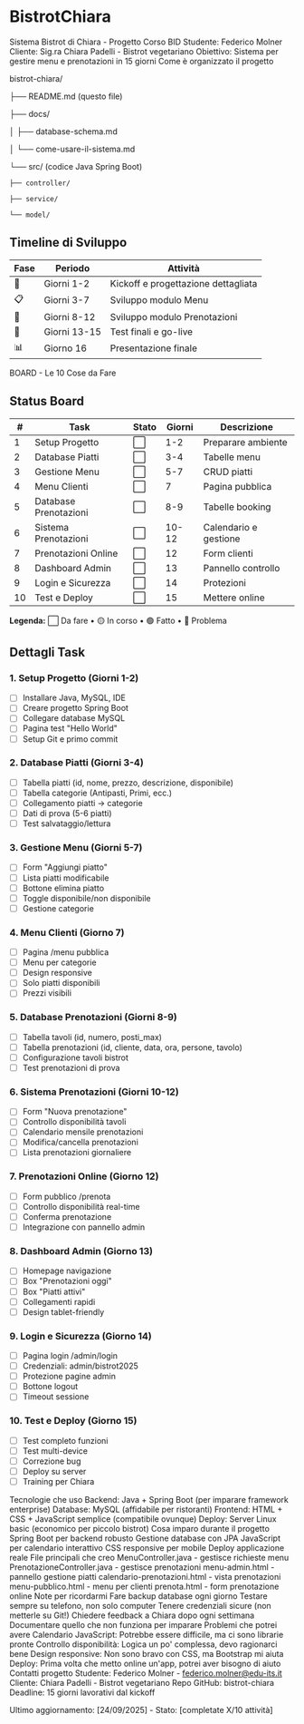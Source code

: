 # BistrotChiara

Sistema Bistrot di Chiara - Progetto Corso BID
Studente: Federico Molner
 Cliente: Sig.ra Chiara Padelli - Bistrot vegetariano
 Obiettivo: Sistema per gestire menu e prenotazioni in 15 giorni
Come è organizzato il progetto

bistrot-chiara/

├── README.md (questo file)

├── docs/

│   ├── database-schema.md

│   └── come-usare-il-sistema.md

└── src/ (codice Java Spring Boot)

    ├── controller/
    
    ├── service/
    
    └── model/


## Timeline di Sviluppo

| Fase | Periodo | Attività |
|------|---------|----------|
| 🚀 | Giorni 1-2 | Kickoff e progettazione dettagliata |
| 📋 | Giorni 3-7 | Sviluppo modulo Menu |
| 📝 | Giorni 8-12 | Sviluppo modulo Prenotazioni |
| 🧪 | Giorni 13-15 | Test finali e go-live |
| 📊 | Giorno 16 | Presentazione finale |


BOARD - Le 10 Cose da Fare
## Status Board

| # | Task | Stato | Giorni | Descrizione |
|---|------|-------|--------|-------------|
| 1 | Setup Progetto | ⬜ | 1-2 | Preparare ambiente |
| 2 | Database Piatti | ⬜ | 3-4 | Tabelle menu |
| 3 | Gestione Menu | ⬜ | 5-7 | CRUD piatti |
| 4 | Menu Clienti | ⬜ | 7 | Pagina pubblica |
| 5 | Database Prenotazioni | ⬜ | 8-9 | Tabelle booking |
| 6 | Sistema Prenotazioni | ⬜ | 10-12 | Calendario e gestione |
| 7 | Prenotazioni Online | ⬜ | 12 | Form clienti |
| 8 | Dashboard Admin | ⬜ | 13 | Pannello controllo |
| 9 | Login e Sicurezza | ⬜ | 14 | Protezioni |
| 10 | Test e Deploy | ⬜ | 15 | Mettere online |

**Legenda:** ⬜ Da fare • 🟡 In corso • 🟢 Fatto • 🔴 Problema

## Dettagli Task

### 1. Setup Progetto (Giorni 1-2)
- [ ] Installare Java, MySQL, IDE
- [ ] Creare progetto Spring Boot
- [ ] Collegare database MySQL
- [ ] Pagina test "Hello World"
- [ ] Setup Git e primo commit

### 2. Database Piatti (Giorni 3-4)
- [ ] Tabella piatti (id, nome, prezzo, descrizione, disponibile)
- [ ] Tabella categorie (Antipasti, Primi, ecc.)
- [ ] Collegamento piatti → categorie
- [ ] Dati di prova (5-6 piatti)
- [ ] Test salvataggio/lettura

### 3. Gestione Menu (Giorni 5-7)
- [ ] Form "Aggiungi piatto"
- [ ] Lista piatti modificabile
- [ ] Bottone elimina piatto
- [ ] Toggle disponibile/non disponibile
- [ ] Gestione categorie

### 4. Menu Clienti (Giorno 7)
- [ ] Pagina /menu pubblica
- [ ] Menu per categorie
- [ ] Design responsive
- [ ] Solo piatti disponibili
- [ ] Prezzi visibili

### 5. Database Prenotazioni (Giorni 8-9)
- [ ] Tabella tavoli (id, numero, posti_max)
- [ ] Tabella prenotazioni (id, cliente, data, ora, persone, tavolo)
- [ ] Configurazione tavoli bistrot
- [ ] Test prenotazioni di prova

### 6. Sistema Prenotazioni (Giorni 10-12)
- [ ] Form "Nuova prenotazione"
- [ ] Controllo disponibilità tavoli
- [ ] Calendario mensile prenotazioni
- [ ] Modifica/cancella prenotazioni
- [ ] Lista prenotazioni giornaliere

### 7. Prenotazioni Online (Giorno 12)
- [ ] Form pubblico /prenota
- [ ] Controllo disponibilità real-time
- [ ] Conferma prenotazione
- [ ] Integrazione con pannello admin

### 8. Dashboard Admin (Giorno 13)
- [ ] Homepage navigazione
- [ ] Box "Prenotazioni oggi"
- [ ] Box "Piatti attivi"
- [ ] Collegamenti rapidi
- [ ] Design tablet-friendly

### 9. Login e Sicurezza (Giorno 14)
- [ ] Pagina login /admin/login
- [ ] Credenziali: admin/bistrot2025
- [ ] Protezione pagine admin
- [ ] Bottone logout
- [ ] Timeout sessione

### 10. Test e Deploy (Giorno 15)
- [ ] Test completo funzioni
- [ ] Test multi-device
- [ ] Correzione bug
- [ ] Deploy su server
- [ ] Training per Chiara

Tecnologie che uso
Backend: Java + Spring Boot (per imparare framework enterprise)
Database: MySQL (affidabile per ristoranti)
Frontend: HTML + CSS + JavaScript semplice (compatibile ovunque)
Deploy: Server Linux basic (economico per piccolo bistrot)
Cosa imparo durante il progetto
Spring Boot per backend robusto
Gestione database con JPA
JavaScript per calendario interattivo
CSS responsive per mobile
Deploy applicazione reale
File principali che creo
MenuController.java - gestisce richieste menu
PrenotazioneController.java - gestisce prenotazioni
menu-admin.html - pannello gestione piatti
calendario-prenotazioni.html - vista prenotazioni
menu-pubblico.html - menu per clienti
prenota.html - form prenotazione online
Note per ricordarmi
Fare backup database ogni giorno
Testare sempre su telefono, non solo computer
Tenere credenziali sicure (non metterle su Git!)
Chiedere feedback a Chiara dopo ogni settimana
Documentare quello che non funziona per imparare
Problemi che potrei avere
Calendario JavaScript: Potrebbe essere difficile, ma ci sono librarie pronte
Controllo disponibilità: Logica un po' complessa, devo ragionarci bene
Design responsive: Non sono bravo con CSS, ma Bootstrap mi aiuta
Deploy: Prima volta che metto online un'app, potrei aver bisogno di aiuto
Contatti progetto
Studente: Federico Molner - federico.molner@edu-its.it
 Cliente: Chiara Padelli - Bistrot vegetariano
 Repo GitHub: bistrot-chiara
 Deadline: 15 giorni lavorativi dal kickoff

Ultimo aggiornamento: [24/09/2025] - Stato: [completate X/10 attività]
